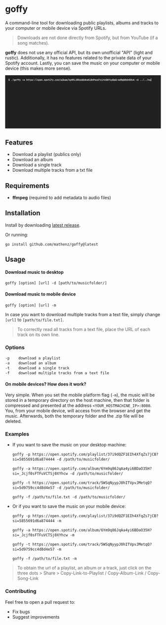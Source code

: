 # goffy

A command-line tool for downloading public playlists, albums and tracks to your computer or mobile device via Spotify URLs.

> Downloads are not done directly from Spotify, but from YouTube (if a song matches).

**goffy** does not use any official API, but its own unofficial "API" (light and rustic). Additionally, it has no features related to the private data of your Spotify account. Lastly, you can save the music on your computer or mobile device (this makes more sense).

![Alt text](/examples/album.gif)

## Features

- Download a playlist (publics only)
- Download an album
- Download a single track
- Download multiple tracks from a txt file

## Requirements

* **ffmpeg** (required to add metadata to audio files)

## Installation
Install by downloading [latest release](https://github.com/mathenz/goffy/releases/tag/v1.1.0).

Or running:
```
go install github.com/mathenz/goffy@latest
```
## Usage

#### Download music to desktop
```
goffy [option] [url] -d [path/to/musicfolder/]
```
#### Download music to mobile device
```
goffy [option] [url] -m
```

In case you want to download multiple tracks from a text file, simply change ```[url]``` to ```[path/to/file.txt]```.
> To correctly read all tracks from a text file, place the URL of each track on its own line.


### Options

```
-p    download a playlist
-a    download an album
-t    download a single track
-f    download multiple tracks from a text file
```
#### On mobile devices? How does it work?

Very simple. When you set the mobile platform flag (```-m```), the music will be stored in a temporary directory on the host machine, then that folder is compressed and presented at the address ```<YOUR_HOSTMACHINE_IP>:8080```. You, from your mobile device, will access from the browser and get the music. Afterwards, both the temporary folder and the .zip file will be deleted.


### Examples

- If you want to save the music on your desktop machine:
   > 
   ```
   goffy -p https://open.spotify.com/playlist/37i9dQZF1EIh4XfqZs7jCB?si=5855691d6a874444 -d /path/to/musicfolder/
   ```
   ```
   goffy -a https://open.spotify.com/album/6Ym9q86JqAa4yi6BDaO35H?si=_Jcjf0sFTFuVCTSj0XYhcw -d /path/to/musicfolder/
   ```
   ```
   goffy -t https://open.spotify.com/track/5WSqNyypJ0hITVpvJMetqQ?si=5d9759cc4d8d4e57 -d /path/to/musicfolder/
   ```
   ```
   goffy -f /path/to/file.txt -d /path/to/musicfolder/
   ```
   >
- Or if you want to save the music on your mobile device:
   > 
   ```
   goffy -p https://open.spotify.com/playlist/37i9dQZF1EIh4XfqZs7jCB?si=5855691d6a874444 -m
   ```
   ```
   goffy -a https://open.spotify.com/album/6Ym9q86JqAa4yi6BDaO35H?si=_Jcjf0sFTFuVCTSj0XYhcw -m
   ```
   ```
   goffy -t https://open.spotify.com/track/5WSqNyypJ0hITVpvJMetqQ?si=5d9759cc4d8d4e57 -m
   ```
   ```
   goffy -f /path/to/file.txt -m
   ```
   >


> To obtain the url of a playlist, an album or a track, just click on the three dots > Share > Copy-Link-to-Playlist / Copy-Album-Link / Copy-Song-Link

### Contributing

Feel free to open a pull request to:

* Fix bugs
* Suggest improvements
